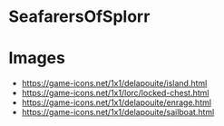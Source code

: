 # SeafarersOfSplorr

# Images
* https://game-icons.net/1x1/delapouite/island.html
* https://game-icons.net/1x1/lorc/locked-chest.html
* https://game-icons.net/1x1/delapouite/enrage.html
* https://game-icons.net/1x1/delapouite/sailboat.html